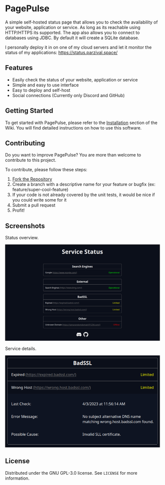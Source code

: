 # PagePulse
A simple self-hosted status page that allows you to check the availability of your website, application or service. 
As long as its reachable using HTTP/HTTPS its supported.
The app also allows you to connect to databases using JDBC. 
By default it will create a SQLite database.

I personally deploy it in on one of my cloud servers and let it monitor the status of my applications: https://status.parzival.space/


## Features
* Easily check the status of your website, application or service
* Simple and easy to use interface
* Easy to deploy and self-host
* Social connections (Currently only Discord and GitHub)


## Getting Started
To get started with PagePulse, please refer to the [Installation](https://github.com/parzival-space/pagepulse/wiki/Installation) section of the Wiki.
You will find detailed instructions on how to use this software.


## Contributing
Do you want to improve PagePulse?
You are more than welcome to contribute to this project. 

To contribute, please follow these steps:
1. [Fork the Repository](https://github.com/parzival-space/pagepulse/fork)
2. Create a branch with a descriptive name for your feature or bugfix (ex: feature/super-cool-feature)
3. If your code is not already covered by the unit tests, it would be nice if you could write some for it
4. Submit a pull request
5. Profit!


## Screenshots

Status overview.

![Picture of PagePulse website](.github/docs/preview1.png)

Service details.

![Picture of an expanded service](.github/docs/preview2.png)


## License
Distributed under the GNU GPL-3.0 license. See ``LICENSE`` for more information.